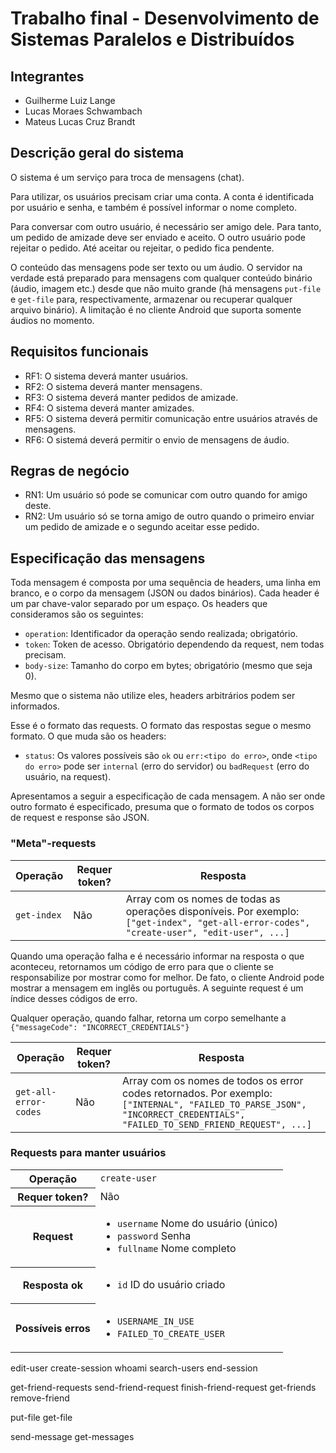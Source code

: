 # Trabalho final - Desenvolvimento de Sistemas Paralelos e Distribuídos

## Integrantes

- Guilherme Luiz Lange
- Lucas Moraes Schwambach
- Mateus Lucas Cruz Brandt

## Descrição geral do sistema

O sistema é um serviço para troca de mensagens (chat).

Para utilizar, os usuários precisam criar uma conta. A conta é identificada por usuário e senha, e também é possível informar o nome completo.

Para conversar com outro usuário, é necessário ser amigo dele. Para tanto, um pedido de amizade deve ser enviado e aceito. O outro usuário pode rejeitar o pedido. Até aceitar ou rejeitar, o pedido fica pendente.

O conteúdo das mensagens pode ser texto ou um áudio. O servidor na verdade está preparado para mensagens com qualquer conteúdo binário (áudio, imagem etc.) desde que não muito grande (há mensagens `put-file` e `get-file` para, respectivamente, armazenar ou recuperar qualquer arquivo binário). A limitação é no cliente Android que suporta somente áudios no momento.

## Requisitos funcionais

- RF1: O sistema deverá manter usuários.
- RF2: O sistema deverá manter mensagens.
- RF3: O sistema deverá manter pedidos de amizade.
- RF4: O sistema deverá manter amizades.
- RF5: O sistema deverá permitir comunicação entre usuários através de mensagens.
- RF6: O sistemá deverá permitir o envio de mensagens de áudio.

## Regras de negócio

- RN1: Um usuário só pode se comunicar com outro quando for amigo deste.
- RN2: Um usuário só se torna amigo de outro quando o primeiro enviar um pedido de amizade e o segundo aceitar esse pedido.

## Especificação das mensagens

Toda mensagem é composta por uma sequência de headers, uma linha em branco, e o corpo da mensagem (JSON ou dados binários). Cada header é um par chave-valor separado por um espaço.  Os headers que consideramos são os seguintes:
- `operation`: Identificador da operação sendo realizada; obrigatório.
- `token`: Token de acesso. Obrigatório dependendo da request, nem todas precisam.
- `body-size`: Tamanho do corpo em bytes; obrigatório (mesmo que seja 0).

Mesmo que o sistema não utilize eles, headers arbitrários podem ser informados.

Esse é o formato das requests. O formato das respostas segue o mesmo formato. O que muda são os headers:
- `status`: Os valores possíveis são `ok` ou `err:<tipo do erro>`, onde `<tipo do erro>` pode ser `internal` (erro do servidor) ou `badRequest` (erro do usuário, na request).

Apresentamos a seguir a especificação de cada mensagem. A não ser onde outro formato é especificado, presuma que o formato de todos os corpos de request e response são JSON.

### "Meta"-requests

|Operação|Requer token?|Resposta|
|---|---|---|
|`get-index`|Não|Array com os nomes de todas as operações disponíveis. Por exemplo: `["get-index", "get-all-error-codes", "create-user", "edit-user", ...]`|

Quando uma operação falha e é necessário informar na resposta o que aconteceu, retornamos um código de erro para que o cliente se responsabilize por mostrar como for melhor. De fato, o cliente Android pode mostrar a mensagem em inglês ou português. A seguinte request é um índice desses códigos de erro.

Qualquer operação, quando falhar, retorna um corpo semelhante a `{"messageCode": "INCORRECT_CREDENTIALS"}`

|Operação|Requer token?|Resposta|
|---|---|---|
|`get-all-error-codes`|Não|Array com os nomes de todos os error codes retornados. Por exemplo: `["INTERNAL", "FAILED_TO_PARSE_JSON", "INCORRECT_CREDENTIALS", "FAILED_TO_SEND_FRIEND_REQUEST", ...]`|

### Requests para manter usuários

<table>
  <tr>
    <th>Operação</th>
    <td><code>create-user</code></td>
  </tr>
  <tr>
    <th>Requer token?</th>
    <td>Não</td>
  </tr>
  <tr>
    <th>Request</th>
    <td>
      <ul>
        <li><code>username</code> Nome do usuário (único)</li>
        <li><code>password</code> Senha</li>
        <li><code>fullname</code> Nome completo</li>
      </ul>
    </td>
  </tr>
  <tr>
    <th>Resposta ok</th>
    <td>
      <ul>
        <li><code>id</code> ID do usuário criado</li>
      </ul>
    </td>
  </tr>
  <tr>
    <th>Possíveis erros</th>
    <td>
      <ul>
        <li><code>USERNAME_IN_USE</code></li>
        <li><code>FAILED_TO_CREATE_USER</code></li>
      </ul>
    </td>
  </tr>
</table>

edit-user
create-session
whoami
search-users
end-session

get-friend-requests
send-friend-request
finish-friend-request
get-friends
remove-friend

put-file
get-file

send-message
get-messages